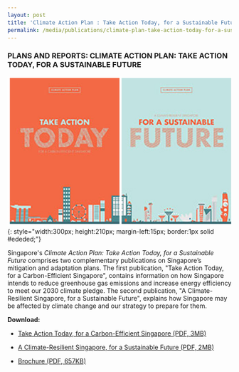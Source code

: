 ```yaml
---
layout: post
title: 'Climate Action Plan : Take Action Today, for a Sustainable Future'
permalink: /media/publications/climate-plan-take-action-today-for-a-sustainable-future
---
```


### PLANS AND REPORTS: CLIMATE ACTION PLAN: TAKE ACTION TODAY, FOR A SUSTAINABLE FUTURE

![Climate Action Plan: Take Action Today, for a Sustainable Future](/images/take-action-today-for-a-carbon-efficient-singapore.jpg "Climate Action Plan: Take Action Today, for a Sustainable Future"){: style="width:300px; height:210px; margin-left:15px; border:1px solid #ededed;"}

Singapore's *Climate Action Plan: Take Action Today, for a Sustainable Future* comprises two complementary publications on Singapore’s mitigation and adaptation plans. The first publication, "Take Action Today, for a Carbon-Efficient Singapore", contains information on how Singapore intends to reduce greenhouse gas emissions and increase energy efficiency to meet our 2030 climate pledge. The second publication, "A Climate-Resilient Singapore, for a Sustainable Future", explains how Singapore may be affected by climate change and our strategy to prepare for them. 

**Download:**

* [<a href="/docs/default-source/publications/take-action-today-for-a-carbon-efficient-singapore.pdf" target="_blank">Take Action Today, for a Carbon-Efficient Singapore (PDF, 3MB)</a>](/docs/default-source/publications/take-action-today-for-a-carbon-efficient-singapore.pdf)

* [<a href="/docs/default-source/publications/a-climate-resilient-singapore-for-a-sustainable-future.pdf" target="_blank">A Climate-Resilient Singapore, for a Sustainable Future (PDF, 2MB)</a>](/docs/default-source/publications/a-climate-resilient-singapore-for-a-sustainable-future.pdf)

* [<a href="/docs/default-source/publications/take-action-today-for-a-carbon-efficient-singapore-a-climate-resilient-singapore-for-a-sustainable-future-brochure.pdf" target="_blank">Brochure (PDF, 657KB)</a>](/docs/default-source/publications/take-action-today-for-a-carbon-efficient-singapore-a-climate-resilient-singapore-for-a-sustainable-future-brochure.pdf)
